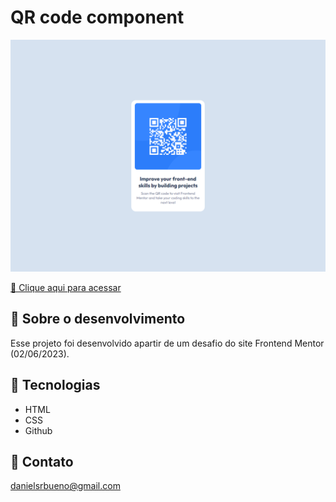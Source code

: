 # QR code component

![preview](./images/print.png)

[🔗 Clique aqui para acessar](https://danielsrbueno.github.io/frontendmentor-qrcode/)

## 🎯 Sobre o desenvolvimento

Esse projeto foi desenvolvido apartir de um desafio do site Frontend Mentor (02/06/2023).

## 👾 Tecnologias

- HTML
- CSS
- Github

## 📱 Contato

danielsrbueno@gmail.com
